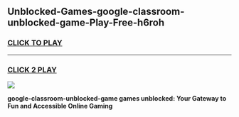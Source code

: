 
## Unblocked-Games-google-classroom-unblocked-game-Play-Free-h6roh
<h3>
<a href="https://premium76.site?title=google-classroom-unblocked-game&ref=15A">CLICK TO PLAY</a></h3>
<hr>

<h3>
<a href="https://premium76.site?title=google-classroom-unblocked-game&ref=15A">CLICK 2 PLAY</a>
  
</h3>

<a href="https://premium76.site?title=google-classroom-unblocked-game&ref=15A"><img src="https://clearcache.store/games.png"></a>


**google-classroom-unblocked-game games unblocked: Your Gateway to Fun and Accessible Online Gaming**
